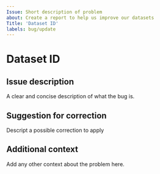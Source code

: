 ```yaml
---
Issue: Short description of problem
about: Create a report to help us improve our datasets
Title: 'Dataset ID'
labels: bug/update
---
```


# Dataset ID
## Issue description
A clear and concise description of what the bug is.

## Suggestion for correction
Descript a possible correction to apply

## Additional context
Add any other context about the problem here.
